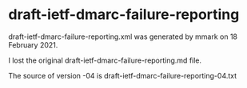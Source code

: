 # draft-ietf-dmarc-failure-reporting

draft-ietf-dmarc-failure-reporting.xml was generated by mmark on 18 February 2021.

I lost the original draft-ietf-dmarc-failure-reporting.md file.

The source of version -04 is draft-ietf-dmarc-failure-reporting-04.txt

